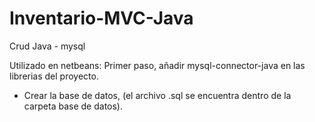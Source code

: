 # Inventario-MVC-Java
Crud Java - mysql 

Utilizado en netbeans: Primer paso, añadir mysql-connector-java en las librerias del proyecto.
- Crear la base de datos, (el archivo .sql se encuentra dentro de la carpeta base de datos).
